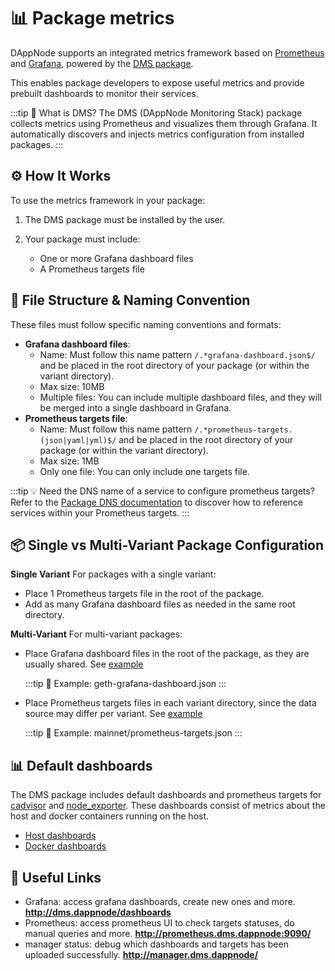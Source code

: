 # 📊 Package metrics

DAppNode supports an integrated metrics framework based on [Prometheus](https://prometheus.io/) and [Grafana](https://grafana.com/), powered by the [DMS package](https://docs.dappnode.io/docs/user/packages/dms/).

This enables package developers to expose useful metrics and provide prebuilt dashboards to monitor their services.

:::tip
🧠 What is DMS?
The DMS (DAppNode Monitoring Stack) package collects metrics using Prometheus and visualizes them through Grafana. It automatically discovers and injects metrics configuration from installed packages.
:::

## ⚙️ How It Works

To use the metrics framework in your package:

1. The DMS package must be installed by the user.
2. Your package must include:

   - One or more Grafana dashboard files
   - A Prometheus targets file

## 🧱 File Structure & Naming Convention

These files must follow specific naming conventions and formats:

- **Grafana dashboard files**:
  - Name: Must follow this name pattern `/.*grafana-dashboard.json$/` and be placed in the root directory of your package (or within the variant directory).
  - Max size: 10MB
  - Multiple files: You can include multiple dashboard files, and they will be merged into a single dashboard in Grafana.
- **Prometheus targets file**:
  - Name: Must follow this name pattern `/.*prometheus-targets.(json|yaml|yml)$/` and be placed in the root directory of your package (or within the variant directory).
  - Max size: 1MB
  - Only one file: You can only include one targets file.

:::tip
💡 Need the DNS name of a service to configure prometheus targets?
Refer to the [Package DNS documentation](https://docs.dappnode.io/docs/dev/dns) to discover how to reference services within your Prometheus targets.
:::

## 📦 Single vs Multi-Variant Package Configuration

**Single Variant**
For packages with a single variant:

- Place 1 Prometheus targets file in the root of the package.
- Add as many Grafana dashboard files as needed in the same root directory.

**Multi-Variant**
For multi-variant packages:

- Place Grafana dashboard files in the root of the package, as they are usually shared. See [example](https://github.com/dappnode/DAppNodePackage-geth-generic/blob/main/geth-grafana-dashboard.json)

  :::tip
  📁 Example:
  geth-grafana-dashboard.json
  :::

- Place Prometheus targets files in each variant directory, since the data source may differ per variant. See [example](https://github.com/dappnode/DAppNodePackage-geth-generic/blob/main/package_variants/mainnet/prometheus-targets.json)

  :::tip
  📁 Example:
  mainnet/prometheus-targets.json
  :::

## 📊 Default dashboards

The DMS package includes default dashboards and prometheus targets for [cadvisor](https://github.com/google/cadvisor) and [node_exporter](https://github.com/prometheus/node_exporter). These dashboards consist of metrics about the host and docker containers running on the host.

- [Host dashboards](http://dms.dappnode/d/dms-host/host?orgId=1&refresh=10s)
- [Docker dashboards](http://dms.dappnode/d/dms-docker/docker?orgId=1&refresh=2h)

## 🔗 Useful Links

- Grafana: access grafana dashboards, create new ones and more. **http://dms.dappnode/dashboards**
- Prometheus: access prometheus UI to check targets statuses, do manual queries and more. **http://prometheus.dms.dappnode:9090/**
- manager status: debug which dashboards and targets has been uploaded successfully. **http://manager.dms.dappnode/**
